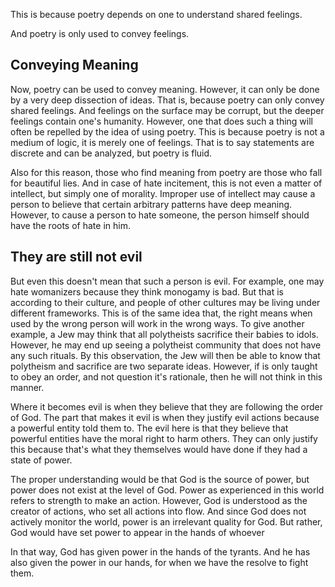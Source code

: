 This is because poetry depends on one to understand shared feelings.

And poetry is only used to convey feelings.
## Conveying Meaning
Now, poetry can be used to convey meaning.
However, it can only be done by a very deep dissection of ideas.
That is, because poetry can only convey shared feelings.
And feelings on the surface may be corrupt, but the deeper feelings contain one's humanity.
However, one that does such a thing will often be repelled by the idea of using poetry.
This is because poetry is not a medium of logic, it is merely one of feelings.
That is to say statements are discrete and can be analyzed, but poetry is fluid.

Also for this reason, those who find meaning from poetry are those who fall for beautiful lies.
And in case of hate incitement, this is not even a matter of intellect, but simply one of morality.
Improper use of intellect may cause a person to believe that certain arbitrary patterns have deep meaning.
However, to cause a person to hate someone, the person himself should have the roots of hate in him.
## They are still not evil
But even this doesn't mean that such a person is evil.
For example, one may hate womanizers because they think monogamy is bad.
But that is according to their culture, and people of other cultures may be living under different frameworks.
This is of the same idea that, the right means when used by the wrong person will work in the wrong ways.
To give another example, a Jew may think that all polytheists sacrifice their babies to idols.
However, he may end up seeing a polytheist community that does not have any such rituals.
By this observation, the Jew will then be able to know that polytheism and sacrifice are two separate ideas.
However, if is only taught to obey an order, and not question it's rationale, then he will not think in this manner.

Where it becomes evil is when they believe that they are following the order of God.
The part that makes it evil is when they justify evil actions because a powerful entity told them to.
The evil here is that they believe that powerful entities have the moral right to harm others.
They can only justify this because that's what they themselves would have done if they had a state of power.

The proper understanding would be that God is the source of power, but power does not exist at the level of God.
Power as experienced in this world refers to strength to make an action.
However, God is understood as the creator of actions, who set all actions into flow.
And since God does not actively monitor the world, power is an irrelevant quality for God.
But rather, God would have set power to appear in the hands of whoever 

In that way, God has given power in the hands of the tyrants.
And he has also given the power in our hands, for when we have the resolve to fight them.